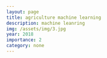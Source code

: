 ```yaml
---
layout: page
title: agriculture machine learning
description: machine leanring
img: /assets/img/3.jpg
year: 2018
importance: 2
category: none
---
```


